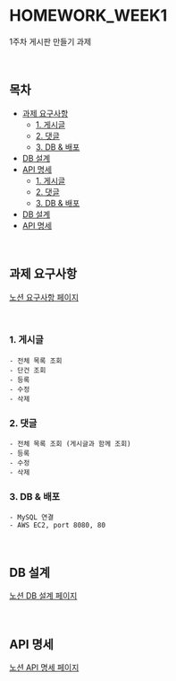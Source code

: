 # HOMEWORK_WEEK1
1주차 게시판 만들기 과제

<br>

## 목차
- [과제 요구사항](#과제-요구사항)
  * [1. 게시글](#1-게시글)
  * [2. 댓글](#2-댓글)
  * [3. DB & 배포](#3-db-&-배포)
- [DB 설계](#db-설계)
- [API 명세](#api-명세)
  * [1. 게시글](#1-게시글-1)
  * [2. 댓글](#2-댓글-1)
  * [3. DB & 배포](#3-db-&-배포-1)
- [DB 설계](#db-설계-1)
- [API 명세](#api-명세-1)


<br>

## 과제 요구사항

[노션 요구사항 페이지](https://planet-punishment-427.notion.site/e9c42f51462049f6a2052c8aa4f72a15)

<br>

### 1. 게시글
    - 전체 목록 조회
    - 단건 조회
    - 등록
    - 수정
    - 삭제

### 2. 댓글
    - 전체 목록 조회 (게시글과 함께 조회)
    - 등록
    - 수정
    - 삭제

### 3. DB & 배포
    - MySQL 연결
    - AWS EC2, port 8080, 80

<br>

## DB 설계

[노션 DB 설계 페이지](https://planet-punishment-427.notion.site/DB-5967fbdd696842ac9f7239228ecd944a)

<br>

## API 명세

[노션 API 명세 페이지](https://planet-punishment-427.notion.site/API-24d52dc7a6394a3fb16c1c836a804487)




